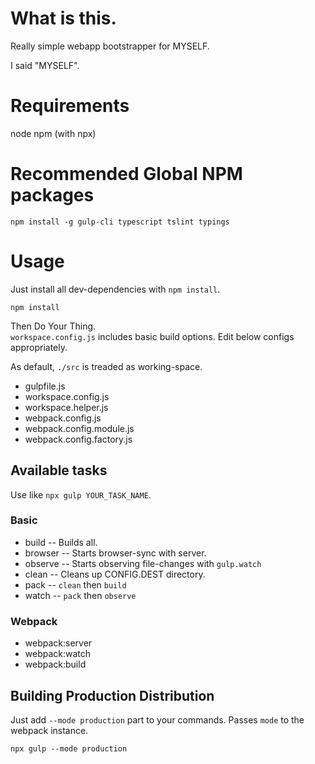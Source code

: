 # What is this.

Really simple webapp bootstrapper for MYSELF.  

I said "MYSELF".


# Requirements

node
npm (with npx)


# Recommended Global NPM packages

    npm install -g gulp-cli typescript tslint typings


# Usage

Just install all dev-dependencies with `npm install`.

    npm install

Then Do Your Thing.  
`workspace.config.js` includes basic build options. Edit below configs appropriately.

As default, `./src` is treaded as working-space.

- gulpfile.js
- workspace.config.js
- workspace.helper.js
- webpack.config.js
- webpack.config.module.js
- webpack.config.factory.js



## Available tasks

Use like `npx gulp YOUR_TASK_NAME`.

### Basic
- build -- Builds all.
- browser -- Starts browser-sync with server.
- observe -- Starts observing file-changes with `gulp.watch`
- clean -- Cleans up CONFIG.DEST directory.
- pack -- `clean` then `build`
- watch -- `pack` then `observe`

### Webpack
- webpack:server
- webpack:watch 
- webpack:build 


## Building Production Distribution

Just add `--mode production` part to your commands.
Passes `mode` to the webpack instance.

    npx gulp --mode production
